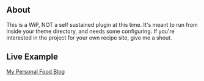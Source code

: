 ## About

This is a WiP, NOT a self sustained plugin at this time. It's meant to run from inside your theme directory, and needs some configuring. If you're interested in the project for your own recipe site, give me a shout.

## Live Example

[My Personal Food Blog](https://raymonds.recipes/?s=burger)